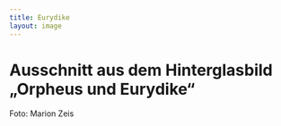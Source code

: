 ```yaml
---
title: Eurydike
layout: image
---
```


# Ausschnitt aus dem Hinterglasbild „Orpheus und Eurydike“
Foto: Marion Zeis